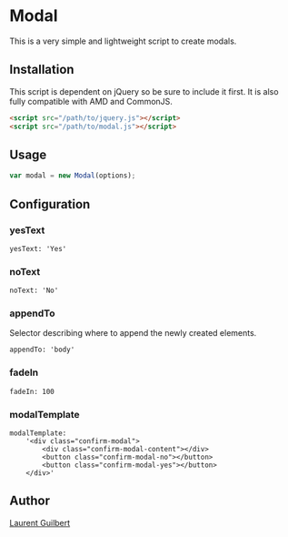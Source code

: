# Modal

This is a very simple and lightweight script to create modals.

## Installation

This script is dependent on jQuery so be sure to include it first.
It is also fully compatible with AMD and CommonJS.

```html
<script src="/path/to/jquery.js"></script>
<script src="/path/to/modal.js"></script>
```

## Usage

```javascript
var modal = new Modal(options);
```

## Configuration

### yesText

    yesText: 'Yes'

### noText

    noText: 'No'

### appendTo

Selector describing where to append the newly created elements.

    appendTo: 'body'

### fadeIn

    fadeIn: 100

### modalTemplate

    modalTemplate:
        '<div class="confirm-modal">
            <div class="confirm-modal-content"></div>
            <button class="confirm-modal-no"></button>
            <button class="confirm-modal-yes"></button>
        </div>'

## Author

[Laurent Guilbert](https://github.com/laurentguilbert)
